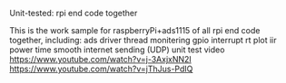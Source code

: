 Unit-tested: rpi end code together


This is the work sample for raspberryPi+ads1115 of all rpi end code together, including:
      ads driver
      thread monitering gpio interrupt
      rt plot
      iir
      power time smooth
      internet sending (UDP)
unit test video
https://www.youtube.com/watch?v=j-3AxjxNN2I
https://www.youtube.com/watch?v=jThJus-PdIQ
